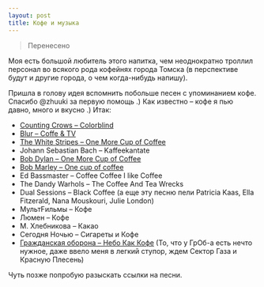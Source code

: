 ```yaml
---
layout: post
title: Кофе и музыка
---
```


> Перенесено

Моя есть большой любитель этого напитка, чем неоднократно троллил персонал во всякого рода кофейнях города Томска (в перспективе будут и другие города, о чем когда-нибудь напишу).

Пришла в голову идея вспомнить побольше песен с упоминанием кофе. Спасибо @zhuuki за первую помощь .) Как известно – кофе я пью давно, много и вкусно .) Итак:

*   [Counting Crows – Colorblind](http://prostopleer.com/tracks/21771041QRm)
*   [Blur – Coffe &amp; TV](http://prostopleer.com/tracks/405246KvvX)
*   [The White Stripes – One More Cup of Coffee](http://prostopleer.com/tracks/4867105beAU)
*   Johann Sebastian Bach – Kaffeekantate
*   [Bob Dylan – One More Cup of Coffee](http://prostopleer.com/tracks/360758QxD6)
*   [Bob Marley – One cup of coffee](http://prostopleer.com/tracks/4400754XpTr)
*   Ed Bassmaster – Coffee Coffee I like Coffee
*   The Dandy Warhols – The Coffee And Tea Wrecks
*   Dual Sessions – Black Coffee
    (а еще эту песню пели Patricia Kaas, Ella Fitzerald, Nana Mouskouri, Julie London)
*   МультFильмы – Кофе
*   Люмен – Кофе
*   М. Хлебникова – Какао
*   Сегодня Ночью – Сигареты и Кофе
*   [Гражданская оборона – Небо Как Кофе](http://prostopleer.com/tracks/4560131ZhA6)
    (То, что у ГрОб-а есть нечто нужное, даже ввело меня в легкий ступор, ждем Сектор Газа и Красную Плесень)

Чуть позже попробую разыскать ссылки на песни.
